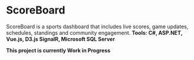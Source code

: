 # ScoreBoard
ScoreBoard is a sports dashboard that includes live scores, game updates, schedules, standings and community engagement.
**Tools: C#, ASP.NET, Vue.js, D3.js SignalR, Microsoft SQL Server**

**This project is currently Work in Progress**
